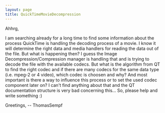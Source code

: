 ```yaml
---
layout: page
title: QuickTimeMovieDecompression
---
```


Ahhrg,

I am searching already for a long time to find some information about the process QuickTime is handling the decoding process of a movie. I know it will determine the right data and media handlers for reading the data out of the file. But what is happening then? I guess the Image Decompression/Compression manager is handling that and is trying to decode the file with the available codecs. But what is the algorithm from QT to find the right codec and if there are many codecs for the same data type (i.e. mpeg-2 or 4 video), which codec is choosen and why? And most important is there a way to influence this process or to set the used codec component later on?
I can't find anything about that and the QT documentation structure is very bad concerning this...
So, please help and write something :)

Greetings,
-- ThomasSempf

